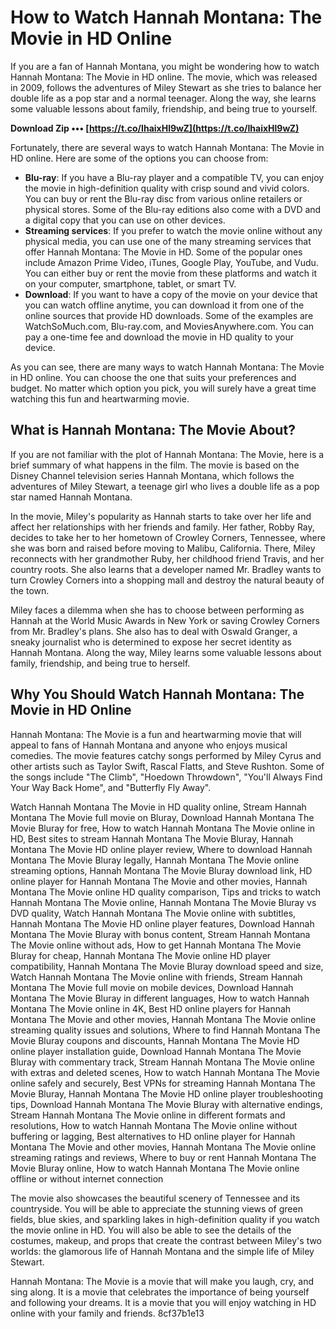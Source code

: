 # How to Watch Hannah Montana: The Movie in HD Online
 
If you are a fan of Hannah Montana, you might be wondering how to watch Hannah Montana: The Movie in HD online. The movie, which was released in 2009, follows the adventures of Miley Stewart as she tries to balance her double life as a pop star and a normal teenager. Along the way, she learns some valuable lessons about family, friendship, and being true to yourself.
 
**Download Zip ••• [https://t.co/IhaixHl9wZ](https://t.co/IhaixHl9wZ)**


 
Fortunately, there are several ways to watch Hannah Montana: The Movie in HD online. Here are some of the options you can choose from:
 
- **Blu-ray**: If you have a Blu-ray player and a compatible TV, you can enjoy the movie in high-definition quality with crisp sound and vivid colors. You can buy or rent the Blu-ray disc from various online retailers or physical stores. Some of the Blu-ray editions also come with a DVD and a digital copy that you can use on other devices.
- **Streaming services**: If you prefer to watch the movie online without any physical media, you can use one of the many streaming services that offer Hannah Montana: The Movie in HD. Some of the popular ones include Amazon Prime Video, iTunes, Google Play, YouTube, and Vudu. You can either buy or rent the movie from these platforms and watch it on your computer, smartphone, tablet, or smart TV.
- **Download**: If you want to have a copy of the movie on your device that you can watch offline anytime, you can download it from one of the online sources that provide HD downloads. Some of the examples are WatchSoMuch.com, Blu-ray.com, and MoviesAnywhere.com. You can pay a one-time fee and download the movie in HD quality to your device.

As you can see, there are many ways to watch Hannah Montana: The Movie in HD online. You can choose the one that suits your preferences and budget. No matter which option you pick, you will surely have a great time watching this fun and heartwarming movie.
  
## What is Hannah Montana: The Movie About?
 
If you are not familiar with the plot of Hannah Montana: The Movie, here is a brief summary of what happens in the film. The movie is based on the Disney Channel television series Hannah Montana, which follows the adventures of Miley Stewart, a teenage girl who lives a double life as a pop star named Hannah Montana.
 
In the movie, Miley's popularity as Hannah starts to take over her life and affect her relationships with her friends and family. Her father, Robby Ray, decides to take her to her hometown of Crowley Corners, Tennessee, where she was born and raised before moving to Malibu, California. There, Miley reconnects with her grandmother Ruby, her childhood friend Travis, and her country roots. She also learns that a developer named Mr. Bradley wants to turn Crowley Corners into a shopping mall and destroy the natural beauty of the town.
 
Miley faces a dilemma when she has to choose between performing as Hannah at the World Music Awards in New York or saving Crowley Corners from Mr. Bradley's plans. She also has to deal with Oswald Granger, a sneaky journalist who is determined to expose her secret identity as Hannah Montana. Along the way, Miley learns some valuable lessons about family, friendship, and being true to herself.
 
## Why You Should Watch Hannah Montana: The Movie in HD Online
 
Hannah Montana: The Movie is a fun and heartwarming movie that will appeal to fans of Hannah Montana and anyone who enjoys musical comedies. The movie features catchy songs performed by Miley Cyrus and other artists such as Taylor Swift, Rascal Flatts, and Steve Rushton. Some of the songs include \"The Climb\", \"Hoedown Throwdown\", \"You'll Always Find Your Way Back Home\", and \"Butterfly Fly Away\".
 
Watch Hannah Montana The Movie in HD quality online,  Stream Hannah Montana The Movie full movie on Bluray,  Download Hannah Montana The Movie Bluray for free,  How to watch Hannah Montana The Movie online in HD,  Best sites to stream Hannah Montana The Movie Bluray,  Hannah Montana The Movie HD online player review,  Where to download Hannah Montana The Movie Bluray legally,  Hannah Montana The Movie online streaming options,  Hannah Montana The Movie Bluray download link,  HD online player for Hannah Montana The Movie and other movies,  Hannah Montana The Movie online HD quality comparison,  Tips and tricks to watch Hannah Montana The Movie online,  Hannah Montana The Movie Bluray vs DVD quality,  Watch Hannah Montana The Movie online with subtitles,  Hannah Montana The Movie HD online player features,  Download Hannah Montana The Movie Bluray with bonus content,  Stream Hannah Montana The Movie online without ads,  How to get Hannah Montana The Movie Bluray for cheap,  Hannah Montana The Movie online HD player compatibility,  Hannah Montana The Movie Bluray download speed and size,  Watch Hannah Montana The Movie online with friends,  Stream Hannah Montana The Movie full movie on mobile devices,  Download Hannah Montana The Movie Bluray in different languages,  How to watch Hannah Montana The Movie online in 4K,  Best HD online players for Hannah Montana The Movie and other movies,  Hannah Montana The Movie online streaming quality issues and solutions,  Where to find Hannah Montana The Movie Bluray coupons and discounts,  Hannah Montana The Movie HD online player installation guide,  Download Hannah Montana The Movie Bluray with commentary track,  Stream Hannah Montana The Movie online with extras and deleted scenes,  How to watch Hannah Montana The Movie online safely and securely,  Best VPNs for streaming Hannah Montana The Movie Bluray,  Hannah Montana The Movie HD online player troubleshooting tips,  Download Hannah Montana The Movie Bluray with alternative endings,  Stream Hannah Montana The Movie online in different formats and resolutions,  How to watch Hannah Montana The Movie online without buffering or lagging,  Best alternatives to HD online player for Hannah Montana The Movie and other movies,  Hannah Montana The Movie online streaming ratings and reviews,  Where to buy or rent Hannah Montana The Movie Bluray online,  How to watch Hannah Montana The Movie online offline or without internet connection
 
The movie also showcases the beautiful scenery of Tennessee and its countryside. You will be able to appreciate the stunning views of green fields, blue skies, and sparkling lakes in high-definition quality if you watch the movie online in HD. You will also be able to see the details of the costumes, makeup, and props that create the contrast between Miley's two worlds: the glamorous life of Hannah Montana and the simple life of Miley Stewart.
 
Hannah Montana: The Movie is a movie that will make you laugh, cry, and sing along. It is a movie that celebrates the importance of being yourself and following your dreams. It is a movie that you will enjoy watching in HD online with your family and friends.
 8cf37b1e13
 
